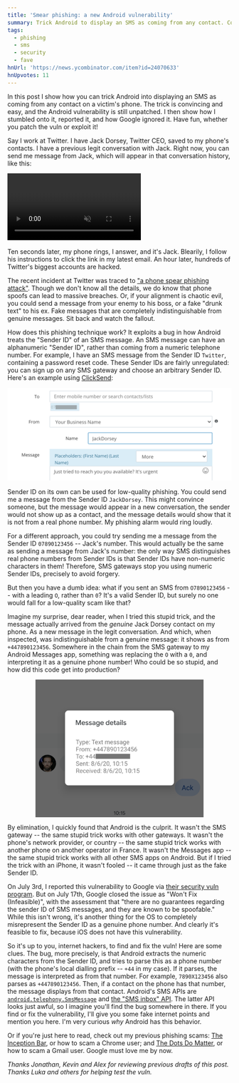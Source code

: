 ```yaml
---
title: 'Smear phishing: a new Android vulnerability'
summary: Trick Android to display an SMS as coming from any contact. Convincing phishing vuln, but still unpatched.
tags:
  - phishing
  - sms
  - security
  - fave
hnUrl: 'https://news.ycombinator.com/item?id=24070633'
hnUpvotes: 11
---
```


In this post
I show how you can trick Android into displaying an SMS as coming from any contact on a victim's phone.
The trick is convincing and easy,
and the Android vulnerability is still unpatched.
I then show how I stumbled onto it, reported it, and how Google ignored it.
Have fun, whether you patch the vuln or exploit it!

Say I work at Twitter.
I have Jack Dorsey, Twitter CEO, saved to my phone's contacts.
I have a previous legit conversation with Jack.
Right now, you can send me message from Jack,
which will appear in that conversation history,
like this:

<video controls autoplay muted loop style="max-width: 10cm">
  <source src="./scam_1_noaudio.mp4" type="video/mp4">
  Your browser does not support the video tag.
</video>

Ten seconds later, my phone rings, I answer, and it's Jack.
Blearily, I follow his instructions to click the link in my latest email.
An hour later, hundreds of Twitter's biggest accounts are hacked.

The recent incident at Twitter was traced to
["a phone spear phishing attack"](https://blog.twitter.com/en_us/topics/company/2020/an-update-on-our-security-incident.html).
Though we don't know all the details,
we do know that phone spoofs can lead to massive breaches.
Or, if your alignment is chaotic evil,
you could send a message from your enemy to his boss,
or a fake "drunk text" to his ex.
Fake messages that are completely indistinguishable from genuine messages.
Sit back and watch the fallout.

How does this phishing technique work?
It exploits a bug in how Android treats the "Sender ID" of an SMS message.
An SMS message can have an alphanumeric "Sender ID",
rather than coming from a numeric telephone number.
For example, I have an SMS message from the Sender ID `Twitter`,
containing a password reset code.
These Sender IDs are fairly unregulated:
you can sign up on any SMS gateway and choose an arbitrary Sender ID.
Here's an example using [ClickSend](http://clicksend.com/):

<p><img src="./clicksend.png" /></p>

Sender ID on its own can be used for low-quality phishing.
You could send me a message from the Sender ID `JackDorsey`.
This might convince someone, but
the message would appear in a new conversation,
the sender would not show up as a contact,
and the message details would show that it is not from a real phone number.
My phishing alarm would ring loudly.

For a different approach,
you could try sending me a message from the Sender ID `07890123456` --
Jack's number.
This would actually be the same as sending a message from Jack's number:
the only way SMS distinguishes real phone numbers from Sender IDs
is that Sender IDs have non-numeric characters in them!
Therefore, SMS gateways stop you using numeric Sender IDs,
precisely to avoid forgery.

But then you have a dumb idea:
what if you sent an SMS from `O7890123456` --
with a leading `O`, rather than `0`?
It's a valid Sender ID,
but surely no one would fall for a low-quality scam like that?

Imagine my surprise, dear reader,
when I tried this stupid trick,
and the message actually arrived from the _genuine_ Jack Dorsey contact on my phone.
As a new message in the legit conversation.
And which, when inspected, was indistinguishable from a genuine message:
it shows as from `+447890123456`.
Somewhere in the chain from the SMS gateway to my Android Messages app,
something was replacing the `O` with a `0`, and interpreting it as a genuine phone number!
Who could be so stupid, and how did this code get into production?

<p><img src="./message_details.png" style="max-width: 10cm; margin: 0 auto; display: block"/></p>

By elimination, I quickly found that Android is the culprit.
It wasn't the SMS gateway -- the same stupid trick works with other gateways.
It wasn't the phone's network provider, or country -- the same stupid trick works with another phone on another operator in France.
It wasn't the Messages app -- the same stupid trick works with all other SMS apps on Android.
But if I tried the trick with an iPhone, it wasn't fooled -- it came through just as the fake Sender ID.

On July 3rd, I reported this vulnerability to Google via [their security vuln program](https://www.google.com/appserve/security-bugs/m2/new).
But on July 17th, Google closed the issue as "Won't Fix (Infeasible)",
with the assessment that
"there are no guarantees regarding the sender ID of SMS messages, and they are known to be spoofable."
While this isn't wrong,
it's another thing for the OS to completely misrepresent the Sender ID as a genuine phone number.
And clearly it's feasible to fix, because iOS does not have this vulnerability.

So it's up to you, internet hackers, to find and fix the vuln!
Here are some clues.
The bug, more precisely, is that Android extracts the numeric characters from the Sender ID,
and tries to parse this as a phone number (with the phone's local dialling prefix -- `+44` in my case).
If it parses, the message is interpreted as from that number.
For example, `7890X123456` also parses as `+447890123456`.
Then, if a contact on the phone has that number,
the message displays from that contact.
Android's SMS APIs are
[`android.telephony.SmsMessage`](https://developer.android.com/reference/android/telephony/SmsMessage#getDisplayOriginatingAddress())
and [the "SMS inbox" API](https://developer.android.com/reference/android/provider/Telephony.Sms.Inbox).
The latter API looks just awful,
so I imagine you'll find the bug somewhere in there.
If you find or fix the vulnerability,
I'll give you some fake internet points and mention you here.
I'm very curious _why_ Android has this behavior.

Or if you're just here to read,
check out my previous phishing scams:
[The Inception Bar](https://jameshfisher.com/2019/04/27/the-inception-bar-a-new-phishing-method/),
or how to scam a Chrome user;
and [The Dots Do Matter](https://jameshfisher.com/2018/04/07/the-dots-do-matter-how-to-scam-a-gmail-user/),
or how to scam a Gmail user.
Google must love me by now.

_Thanks Jonathan, Kevin and Alex for reviewing previous drafts of this post. Thanks Luka and others for helping test the vuln._

